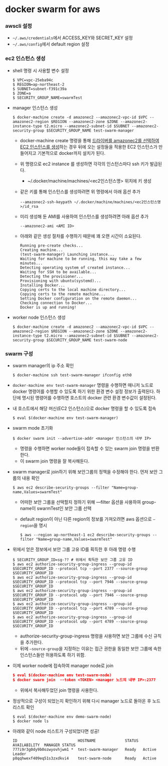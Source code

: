# docker swarm for aws

### awscli 설정

* `~/.aws/credentials`에서 ACCESS_KEY와 SECRET_KEY 설정
* `~/.aws/config`에서 default region 설정

### ec2 인스턴스 생성

* shell 명령 시 사용할 변수 설정

  ```shell
  $ VPC=vpc-25eba94c
  $ REGION=ap-northeast-2
  $ SUBNET=subnet-f391c39a
  $ ZONE=a
  $ SECURITY_GROUP_NAME=swarmTest
  ```

* manager 인스턴스 생성

  ```shell
  $ docker-machine create -d amazonec2 --amazonec2-vpc-id $VPC --amazonec2-region $REGION --amazonec2-zone $ZONE --amazonec2-instance-type t2.micro --amazonec2-subnet-id $SUBNET --amazonec2-security-group $SECURITY_GROUP_NAME test-swarm-manager
  ```

  * docker-machine create 명령을 통해 [드라이버를 amazonec2를 선택하여 EC2 인스턴스를 생성](https://docs.docker.com/machine/drivers/aws/)하는 경우 뒤에 오는 설정들을 적용한 EC2 인스턴스가 만들어지고 기본적으로 docker까지 설치가 된다.

  * 위 명령으로 ec2 instance 를 생성하면 각각의 인스턴스마다 ssh 키가 발급된다. 

    * ~/.docker/machine/machines/\<ec2인스턴스명\> 위치에 키 생성

  * 같은 키를 통해 인스턴스를 생성하려면 위 명령에서 아래 옵션 추가

    ```shell
    --amazonec2-ssh-keypath ~/.docker/machine/machines/<ec2인스턴스명>/id_rsa
    ```

  * 미리 생성해 둔 AMI를 사용하여 인스턴스를 생성하려면 아래 옵션 추가

    ```shell
    --amazonec2-ami <AMI ID>
    ```

  * 아래와 같은 생성 절차를 수행하기 때문에 꽤 오랜 시간이 소요된다.

    ```
    Running pre-create checks...
    Creating machine...
    (test-swarm-manager) Launching instance...
    Waiting for machine to be running, this may take a few minutes...
    Detecting operating system of created instance...
    Waiting for SSH to be available...
    Detecting the provisioner...
    Provisioning with ubuntu(systemd)...
    Installing Docker...
    Copying certs to the local machine directory...
    Copying certs to the remote machine...
    Setting Docker configuration on the remote daemon...
    Checking connection to Docker...
    Docker is up and running!
    ```


* worker node 인스턴스 생성

  ```shell
  $ docker-machine create -d amazonec2 --amazonec2-vpc-id $VPC --amazonec2-region $REGION --amazonec2-zone $ZONE --amazonec2-instance-type t2.micro --amazonec2-subnet-id $SUBNET --amazonec2-security-group $SECURITY_GROUP_NAME test-swarm-node
  ```



### swarm 구성

* swarm manager의 ip 주소 확인

  ```shell
  $ docker-machine ssh test-swarm-manager ifconfig eth0
  ```

* `docker-machine env test-swarm-manager` 명령을 수행하면 매니저 노드로 docker 명령어를 수행할 수 있도록 하기 위한 환경 변수 설정 정보가 출력된다. 하단에 명시된 명령어를 수행하면 호스트의 docker 관련 환경 변수값이 설정된다.

* 내 호스트에서 해당 머신(EC2 인스턴스)으로 docker 명령을 할 수 있도록 접속

  ```shell
  $ eval $(docker-machine env test-swarm-manager)
  ```

* swarm mode 초기화

  ```shell
  $ docker swarm init --advertise-addr <manager 인스턴스의 내부 IP>
  ```

  * 명령을 수행하면 worker node들이 접속할 수 있는 swarm join 명령을 반환한다. 
  * 이 swarm join 명령을 잘 복사해둔다.

* swarm manager로 join하기 위해 보안그룹의 정책을 수정해야 한다. 먼저 보안 그룹의 내용 확인

  ```shell
  $ aws ec2 describe-security-groups --filter "Name=group-name,Values=swarmTest"
  ```

  * 어떠한 보안 그룹을 선택할지 정하기 위해 —filter 옵션을 사용하여 group-name이 swarmTest인 보안 그룹 선택

  * default region이 아닌 다른 region의 정보를 가져오려면 aws 옵션으로 `—region`을 명시

    ```shell
    $ aws --region ap-northeast-1 ec2 describe-security-groups --filter "Name=group-name,Values=swarmTest"
    ```

* 위에서 얻은 정보에서 보안 그룹 고유 ID를 획득한 후 아래 명령 수행

  ```shell
  $ SECURITY_GROUP_ID=sg-?? # 위에서 획득한 보안 그룹 고유 ID
  $ aws ec2 authorize-security-group-ingress --group-id $SECURITY_GROUP_ID --protocol tcp --port 2377 --source-group $SECURITY_GROUP_ID
  $ aws ec2 authorize-security-group-ingress --group-id $SECURITY_GROUP_ID --protocol tcp --port 7946 --source-group $SECURITY_GROUP_ID
  $ aws ec2 authorize-security-group-ingress --group-id $SECURITY_GROUP_ID --protocol udp --port 7946 --source-group $SECURITY_GROUP_ID
  $ aws ec2 authorize-security-group-ingress --group-id $SECURITY_GROUP_ID --protocol tcp --port 4789 --source-group $SECURITY_GROUP_ID
  $ aws ec2 authorize-security-group-ingress --group-id $SECURITY_GROUP_ID --protocol udp --port 4789 --source-group $SECURITY_GROUP_ID
  ```

  * authorize-security-group-ingress 명령을 사용하면 보안 그룹에 수신 규칙을 추가한다.
  * 뒤에 `—source-group`을 지정하는 이유는 접근 권한을 동일한 보안 그룹에 속한 인스턴스들만 허용하도록 하기 위함.

* 이제 worker node에 접속하여 manager node로 join

  ```json
  $ eval $(docker-machine env test-swarm-node)
  $ docker swarm join  --token <TOKEN> <manager 노드의 내부 IP>:2377
  ```

  * 위에서 복사해두었던 join 명령을 사용한다.

* 정상적으로 구성이 되었는지 확인하기 위해 다시 manager 노드로 돌아온 후 노드 리스트 확인

  ```shell
  $ eval $(docker-machine env demo-swarm-node)
  $ docker node ls
  ```

* 아래와 같이 node 리스트가 구성되었다면 성공!

  ```
  ID                           HOSTNAME             STATUS  AVAILABILITY  MANAGER STATUS
  777i9r3g0dy9b0ozwyovhjwm1 *  test-swarm-manager   Ready   Active        Leader
  p8qqhwexf409eq51s3zxdkvi4    test-swarm-node      Ready   Active
  ```